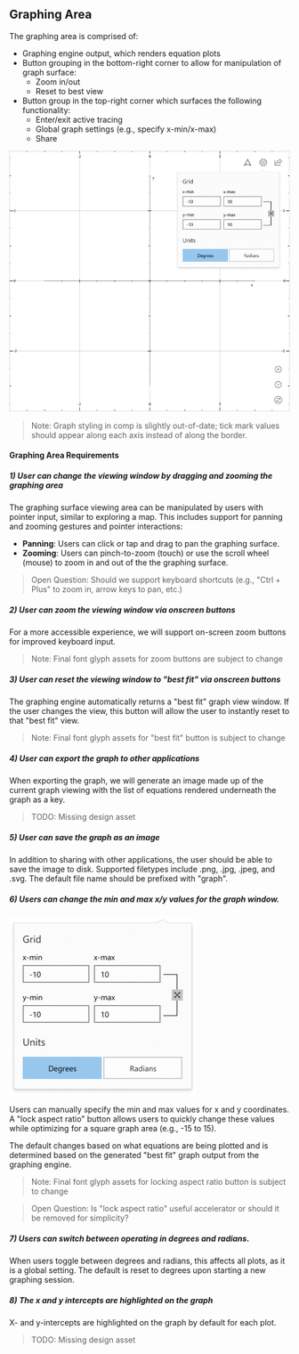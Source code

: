 ## Graphing Area

The graphing area is comprised of:

* Graphing engine output, which renders equation plots
* Button grouping in the bottom-right corner to allow for manipulation of graph surface:
  * Zoom in/out
  * Reset to best view
* Button group in the top-right corner which surfaces the following functionality:
  * Enter/exit active tracing
  * Global graph settings (e.g., specify x-min/x-max)
  * Share

![Graphing Area](./images/graphingAreaClean.png)

> Note: Graph styling in comp is slightly out-of-date; tick mark values should appear along each axis instead of along the border.

#### Graphing Area Requirements

##### 1) User can change the viewing window by dragging and zooming the graphing area

The graphing surface viewing area can be manipulated by users with pointer input, similar to exploring a map. This includes support for panning and zooming gestures and pointer interactions:

* **Panning**: Users can click or tap and drag to pan the graphing surface.
* **Zooming**:  Users can pinch-to-zoom (touch) or use the scroll wheel (mouse) to zoom in and out of the  the graphing surface.

> Open Question: Should we support keyboard shortcuts (e.g., "Ctrl + Plus" to zoom in, arrow keys to pan, etc.)

##### 2) User can zoom the viewing window via onscreen buttons

For a more accessible experience, we will support on-screen zoom buttons for improved keyboard input.

> Note: Final font glyph assets for zoom buttons are subject to change

##### 3) User can reset the viewing window to "best fit" via onscreen buttons

The graphing engine automatically returns a "best fit" graph view window. If the user changes the view, this button will allow the user to instantly reset to that "best fit" view.

>  Note: Final font glyph assets for "best fit" button is subject to change

##### 4) User can export the graph to other applications

When exporting the graph, we will generate an image made up of the current graph viewing with the list of equations rendered underneath the graph as a key.

> TODO: Missing design asset

##### 5) User can save the graph as an image

In addition to sharing with other applications, the user should be able to save the image to disk. Supported filetypes include .png, .jpg, .jpeg, and .svg. The default file name should be prefixed with "graph".

##### 6) Users can change the min and max x/y values for the graph window.

![Graph Options](.\images\graphOptions.png)

Users can manually specify the min and max values for x and y coordinates. A "lock aspect ratio" button allows users to quickly change these values while optimizing for a square graph area (e.g., -15 to 15).

The default changes based on what equations are being plotted and is determined based on the generated "best fit" graph output from the graphing engine.

> Note: Final font glyph assets for locking aspect ratio button is subject to change

> Open Question: Is "lock aspect ratio" useful accelerator or should it be removed for simplicity?

##### 7) Users can switch between operating in degrees and radians.

When users toggle between degrees and radians, this affects all plots, as it is a global setting. The default is reset to degrees upon starting a new graphing session.

##### 8) The x and y intercepts are highlighted on the graph

X- and y-intercepts are highlighted on the graph by default for each plot.

> TODO: Missing design asset